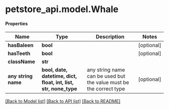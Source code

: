 # petstore_api.model.Whale

#### Properties
Name | Type | Description | Notes
------------ | ------------- | ------------- | -------------
**hasBaleen** | **bool** |  | [optional] 
**hasTeeth** | **bool** |  | [optional] 
**className** | **str** |  | 
**any string name** | **bool, date, datetime, dict, float, int, list, str, none_type** | any string name can be used but the value must be the correct type | [optional]

[[Back to Model list]](../../README.md#documentation-for-models) [[Back to API list]](../../README.md#documentation-for-api-endpoints) [[Back to README]](../../README.md)

